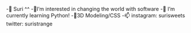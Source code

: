-🍵 Suri ^^
-🍥I’m interested in changing the world with software 
-🌷 I’m currently learning Python!
-🌸3D Modeling/CSS
-📫 instagram: surisweets twitter: suristrange

<!---
surivichi/surivichi is a ✨ special ✨ repository because its `README.md` (this file) appears on your GitHub profile.
You can click the Preview link to take a look at your changes.
--->
